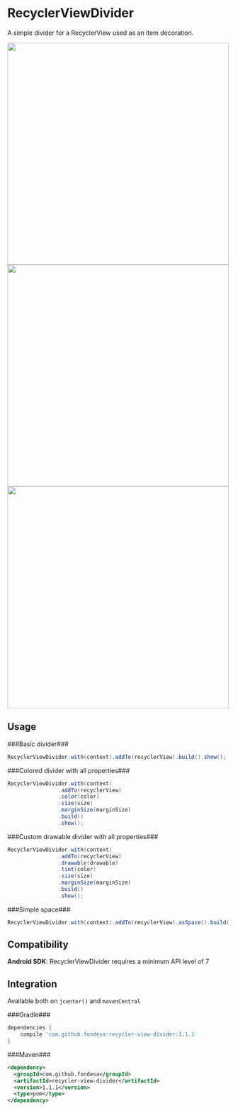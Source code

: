 RecyclerViewDivider
===============

A simple divider for a RecyclerView used as an item decoration.

<img src="https://raw.githubusercontent.com/Fondesa/RecyclerViewDivider/master/screenshots/screenshot_1.png" height="500">
<img src="https://raw.githubusercontent.com/Fondesa/RecyclerViewDivider/master/screenshots/screenshot_2.png" height="500">
<img src="https://raw.githubusercontent.com/Fondesa/RecyclerViewDivider/master/screenshots/screenshot_3.png" height="500">

Usage
------

###Basic divider###

```java
RecyclerViewDivider.with(context).addTo(recyclerView).build().show();
```

###Colored divider with all properties###

```java
RecyclerViewDivider.with(context)
                .addTo(recyclerView)
                .color(color)
                .size(size)
                .marginSize(marginSize)
                .build()
                .show();
```

###Custom drawable divider with all properties###

```java
RecyclerViewDivider.with(context)
                .addTo(recyclerView)
                .drawable(drawable)
                .tint(color)
                .size(size)
                .marginSize(marginSize)
                .build()
                .show();
```

###Simple space###

```java
RecyclerViewDivider.with(context).addTo(recyclerView).asSpace().build().show();
```

Compatibility
------

**Android SDK**: RecyclerViewDivider requires a minimum API level of 7

Integration
------

Available both on ```jcenter()``` and ```mavenCentral```

###Gradle###

```gradle
dependencies {
    compile 'com.github.fondesa:recycler-view-divider:1.1.1'
}
```

###Maven###

```xml
<dependency>
  <groupId>com.github.fondesa</groupId>
  <artifactId>recycler-view-divider</artifactId>
  <version>1.1.1</version>
  <type>pom</type>
</dependency>
```